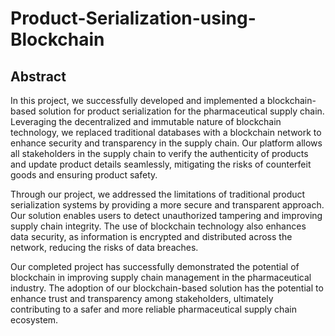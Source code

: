 # Product-Serialization-using-Blockchain

## Abstract
In this project, we successfully developed and implemented a blockchain-based solution for product serialization for the pharmaceutical supply chain. Leveraging the decentralized and immutable nature of blockchain technology, we replaced traditional databases with a blockchain network to enhance security and transparency in the supply chain. Our platform allows all stakeholders in the supply chain to verify the authenticity of products and update product details seamlessly, mitigating the risks of counterfeit goods and ensuring product safety.

Through our project, we addressed the limitations of traditional product serialization systems by providing a more secure and transparent approach. Our solution enables users to detect unauthorized tampering and improving supply chain integrity. The use of blockchain technology also enhances data security, as information is encrypted and distributed across the network, reducing the risks of data breaches.

Our completed project has successfully demonstrated the potential of blockchain in improving supply chain management in the pharmaceutical industry. The adoption of our blockchain-based solution has the potential to enhance trust and transparency among stakeholders, ultimately contributing to a safer and more reliable pharmaceutical supply chain ecosystem.
